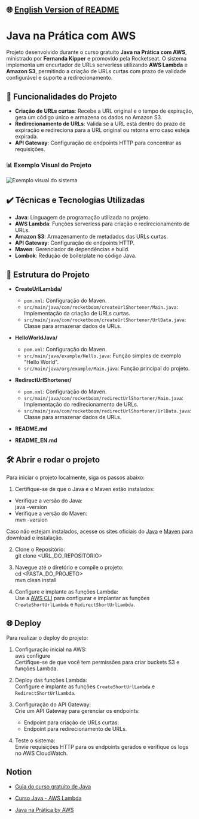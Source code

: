 ## 🌐 [English Version of README](README_EN.md)

# Java na Prática com AWS

Projeto desenvolvido durante o curso gratuito **Java na Prática com AWS**, ministrado por **Fernanda Kipper** e promovido pela Rocketseat. O sistema implementa um encurtador de URLs serverless utilizando **AWS Lambda** e **Amazon S3**, permitindo a criação de URLs curtas com prazo de validade configurável e suporte a redirecionamento.

## 🔨 Funcionalidades do Projeto

- **Criação de URLs curtas**: Recebe a URL original e o tempo de expiração, gera um código único e armazena os dados no Amazon S3.
- **Redirecionamento de URLs**: Valida se a URL está dentro do prazo de expiração e redireciona para a URL original ou retorna erro caso esteja expirada.
- **API Gateway**: Configuração de endpoints HTTP para concentrar as requisições.

### 📊 Exemplo Visual do Projeto

![Exemplo visual do sistema](https://metal-flea-041.notion.site/image/https%3A%2F%2Fprod-files-secure.s3.us-west-2.amazonaws.com%2F7e08ccba-1e15-4032-8025-5db6afff0a93%2Fb39e3ca4-fead-4100-a870-4fdd55322eec%2Fimage.drawio.png?table=block&id=11820141-41ff-80fe-971c-e69eccfdc5ec&spaceId=7e08ccba-1e15-4032-8025-5db6afff0a93&width=1420&userId=&cache=v2)

## ✔️ Técnicas e Tecnologias Utilizadas

- **Java**: Linguagem de programação utilizada no projeto.
- **AWS Lambda**: Funções serverless para criação e redirecionamento de URLs.
- **Amazon S3**: Armazenamento de metadados das URLs curtas.
- **API Gateway**: Configuração de endpoints HTTP.
- **Maven**: Gerenciador de dependências e build.
- **Lombok**: Redução de boilerplate no código Java.

## 📁 Estrutura do Projeto

- **CreateUrlLambda/**
    - `pom.xml`: Configuração do Maven.
    - `src/main/java/com/rocketboom/createUrlShortener/Main.java`: Implementação da criação de URLs curtas.
    - `src/main/java/com/rocketboom/createUrlShortener/UrlData.java`: Classe para armazenar dados de URLs.

- **HelloWorldJava/**
    - `pom.xml`: Configuração do Maven.
    - `src/main/java/example/Hello.java`: Função simples de exemplo "Hello World".
    - `src/main/java/org/example/Main.java`: Função principal do projeto.

- **RedirectUrlShortener/**
    - `pom.xml`: Configuração do Maven.
    - `src/main/java/com/rocketboom/redirectUrlShortener/Main.java`: Implementação do redirecionamento de URLs.
    - `src/main/java/com/rocketboom/redirectUrlShortener/UrlData.java`: Classe para armazenar dados de URLs.

- **README.md**
- **README_EN.md**

## 🛠️ Abrir e rodar o projeto

Para iniciar o projeto localmente, siga os passos abaixo:

1. Certifique-se de que o Java e o Maven estão instalados:
- Verifique a versão do Java:  
  java -version
- Verifique a versão do Maven:  
  mvn -version

Caso não estejam instalados, acesse os sites oficiais do [Java](https://www.java.com/) e [Maven](https://maven.apache.org/) para download e instalação.

2. Clone o Repositório:  
   git clone <URL_DO_REPOSITORIO>

3. Navegue até o diretório e compile o projeto:  
   cd <PASTA_DO_PROJETO>  
   mvn clean install

4. Configure e implante as funções Lambda:  
   Use a [AWS CLI](https://aws.amazon.com/cli/) para configurar e implantar as funções `CreateShortUrlLambda` e `RedirectShortUrlLambda`.

## 🌐 Deploy

Para realizar o deploy do projeto:

1. Configuração inicial na AWS:  
   aws configure  
   Certifique-se de que você tem permissões para criar buckets S3 e funções Lambda.

2. Deploy das funções Lambda:  
   Configure e implante as funções `CreateShortUrlLambda` e `RedirectShortUrlLambda`.

3. Configuração do API Gateway:  
   Crie um API Gateway para gerenciar os endpoints:
    - Endpoint para criação de URLs curtas.
    - Endpoint para redirecionamento de URLs.

4. Teste o sistema:  
   Envie requisições HTTP para os endpoints gerados e verifique os logs no AWS CloudWatch.

## Notion

- [Guia do curso gratuito de Java](https://efficient-sloth-d85.notion.site/Guia-do-curso-gratuito-de-Java-d19bee9b1e3049038f6cf828334821a6)

- [Curso Java - AWS Lambda](https://efficient-sloth-d85.notion.site/Curso-Java-AWS-Lambda-725cedf305da44c69c847db4e3bad657)

- [Java na Prática by AWS](https://metal-flea-041.notion.site/Java-na-Pr-tica-by-AWS-1172014141ff8022a3e4ee81c99c2e57)
